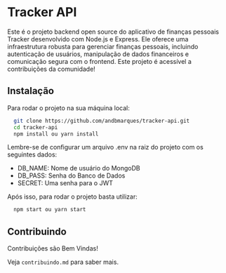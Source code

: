 
# Tracker API

Este é o projeto backend open source do aplicativo de finanças pessoais Tracker desenvolvido com Node.js e Express. Ele oferece uma infraestrutura robusta para gerenciar finanças pessoais, incluindo autenticação de usuários, manipulação de dados financeiros e comunicação segura com o frontend. Este projeto é acessível a contribuições da comunidade!


## Instalação

Para rodar o projeto na sua máquina local:

```bash
  git clone https://github.com/andbmarques/tracker-api.git
  cd tracker-api
  npm install ou yarn install
```

Lembre-se de configurar um arquivo .env na raiz do projeto com os seguintes dados:

- DB_NAME: Nome de usuário do MongoDB
- DB_PASS: Senha do Banco de Dados
- SECRET: Uma senha para o JWT
    
Após isso, para rodar o projeto basta utilizar:

```bash
  npm start ou yarn start

```
## Contribuindo

Contribuições são Bem Vindas!

Veja `contribuindo.md` para saber mais.

